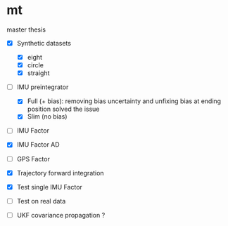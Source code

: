 # mt
master thesis

- [x] Synthetic datasets
  - [x] eight
  - [x] circle
  - [x] straight

- [ ] IMU preintegrator
  - [x] Full (+ bias): removing bias uncertainty and unfixing bias at ending position solved the issue
  - [x] Slim (no bias)

- [ ] IMU Factor 

- [x] IMU Factor AD

- [ ] GPS Factor



- [x] Trajectory forward integration
- [x] Test single IMU Factor
- [ ] Test on real data

- [ ] UKF covariance propagation ?
